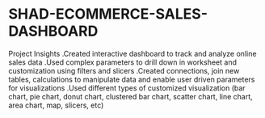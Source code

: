 # SHAD-ECOMMERCE-SALES-DASHBOARD
 Project Insights
.Created interactive dashboard to track and analyze online sales data 
.Used complex parameters to drill down in worksheet and customization using filters and slicers 
.Created connections, join new tables, calculations to manipulate data and enable user driven parameters for visualizations 
.Used different types of customized visualization (bar chart, pie chart, donut chart, clustered bar chart, scatter chart,
 line chart, area chart, map, slicers, etc)
